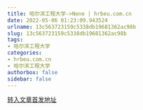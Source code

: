 ```yaml
---
title: 哈尔滨工程大学->None | hrbeu.com.cn
date: 2022-05-06 01:23:09.943524
urlname: 13c563723159c5338db19681362ac98b
slug: 13c563723159c5338db19681362ac98b
tags: 
- 哈尔滨工程大学
categories:
- hrbeu.com.cn
- 哈尔滨工程大学
authorbox: false
sidebar: false
---
```





[转入文章首发地址](https://content-static.cctvnews.cctv.com/snow-book/video.html?toc_style_id=video_default&share_to=wechat&item_id=10355167254707518257&track_id=249EA7BE-4E11-4530-BD8A-52D28AACD51F_673409298932)